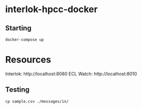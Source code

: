 # interlok-hpcc-docker


## Starting

```
docker-compose up
```

# Resources

Interlok: http://localhost:8080
ECL Watch: http://localhost:8010

## Testing

```
cp sample.csv ./messages/in/
```

